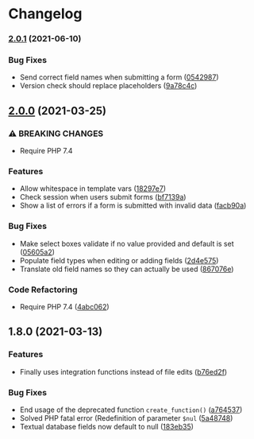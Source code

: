 # Changelog

### [2.0.1](https://www.github.com/live627/smf-custom-forms/compare/v2.0.0...v2.0.1) (2021-06-10)


### Bug Fixes

* Send correct field names when submitting a form ([0542987](https://www.github.com/live627/smf-custom-forms/commit/0542987c58230692d1e7ad495a0d9c2ab670abcf))
* Version check should replace placeholders ([9a78c4c](https://www.github.com/live627/smf-custom-forms/commit/9a78c4cc6427e57e04e230f91ec3fbd74abd5a5a))

## [2.0.0](https://www.github.com/live627/smf-custom-forms/compare/v1.8.0...v2.0.0) (2021-03-25)


### ⚠ BREAKING CHANGES

* Require PHP 7.4

### Features

* Allow whitespace in template vars ([18297e7](https://www.github.com/live627/smf-custom-forms/commit/18297e738706b33cb6df6bcb8c8d5ff719cea41c))
* Check session when users submit forms ([bf7139a](https://www.github.com/live627/smf-custom-forms/commit/bf7139acba01a059108923c75bd7dfda3da9f04c))
* Show a list of errors if a form is submitted with invalid data ([facb90a](https://www.github.com/live627/smf-custom-forms/commit/facb90ab77ade2a90ad58f439308753c1a034e12))


### Bug Fixes

* Make select boxes validate if no value provided and default is set ([05605a2](https://www.github.com/live627/smf-custom-forms/commit/05605a217d0adee02c1c3efd103935e9a8090383))
* Populate field types when editing or adding fields ([2d4e575](https://www.github.com/live627/smf-custom-forms/commit/2d4e5752407272c10fdb11d3cb78d0b99f5ff750))
* Translate old field names so they can actually be used ([867076e](https://www.github.com/live627/smf-custom-forms/commit/867076ef5450fe18252274f9cda1578e7cf00f86))


### Code Refactoring

* Require PHP 7.4 ([4abc062](https://www.github.com/live627/smf-custom-forms/commit/4abc0626992605187fde7e148c28bfdf62587d2d))

## 1.8.0 (2021-03-13)


### Features

* Finally uses integration functions instead of file edits ([b76ed2f](https://www.github.com/live627/smf-custom-forms/commit/b76ed2f64c5b387a121fc1ac1c384cf09ce92201))


### Bug Fixes

* End usage of the deprecated function `create_function()` ([a764537](https://www.github.com/live627/smf-custom-forms/commit/a764537daea4e4d254931c2e6f12ce2f337bb57c))
* Solved PHP fatal error (Redefinition of parameter `$nul` ([5a48748](https://www.github.com/live627/smf-custom-forms/commit/5a48748746e704a73ed7d974b26f55ab74e86d87))
* Textual database fields now default to null ([183eb35](https://www.github.com/live627/smf-custom-forms/commit/183eb351bbc8ca33810185afad59755abff3be64))
